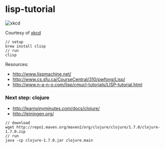 # lisp-tutorial

![xkcd](http://www.mrbill.net/images/comics/xkcd/lisp_cycles.gif)

Courtesy of [xkcd](http://www.xkcd.com/)

```
// setup
brew install clisp
// run
clisp
```

Resources:
* http://www.lispmachine.net/
* http://www.cs.sfu.ca/CourseCentral/310/pwfong/Lisp/
* http://www.n-a-n-o.com/lisp/cmucl-tutorials/LISP-tutorial.html

### Next step: clojure

* http://learnxinyminutes.com/docs/clojure/
* http://leiningen.org/

```
// download
wget http://repo1.maven.org/maven2/org/clojure/clojure/1.7.0/clojure-1.7.0.zip
// run
java -cp clojure-1.7.0.jar clojure.main
```
